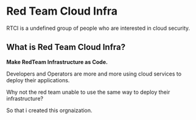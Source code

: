 # Red Team Cloud Infra

RTCI is a undefined group of people who are interested in cloud security. 

## What is Red Team Cloud Infra?

**Make RedTeam Infrastructure as Code.**

Developers and Operators are more and more using cloud services to deploy their applications. 

Why not the red team unable to use the same way to deploy their infrastructure?

So that i created this orgnaization.